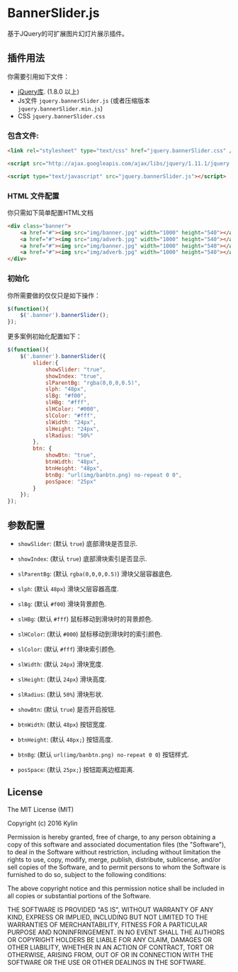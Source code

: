 # BannerSlider.js
基于JQuery的可扩展图片幻灯片展示插件。

## 插件用法
你需要引用如下文件：
 - [jQuery库](http://jquery.com/). (1.8.0 以上)
 - Js文件 `jquery.bannerSlider.js` (或者压缩版本 `jquery.bannerSlider.min.js`)
 - CSS `jquery.bannerSlider.css`


### 包含文件:
```html
<link rel="stylesheet" type="text/css" href="jquery.bannerSlider.css" />

<script src="http://ajax.googleapis.com/ajax/libs/jquery/1.11.1/jquery.min.js"></script>

<script type="text/javascript" src="jquery.bannerSlider.js"></script>
```

### HTML 文件配置
你只需如下简单配置HTML文档
```html
<div class="banner">
    <a href="#"><img src="img/banner.jpg" width="1000" height="540"></a>
    <a href="#"><img src="img/adverb.jpg" width="1000" height="540"></a>
    <a href="#"><img src="img/banner.jpg" width="1000" height="540"></a>
    <a href="#"><img src="img/adverb.jpg" width="1000" height="540"></a>
</div>
```


### 初始化
你所需要做的仅仅只是如下操作：

```javascript
$(function(){
    $('.banner').bannerSlider();
});
```

更多案例初始化配置如下：
```javascript
$(function(){
    $('.banner').bannerSlider({
        slider:{
            showSlider: "true",
            showIndex: "true",
            slParentBg: "rgba(0,0,0,0.5)",
            slph: "48px",
            slBg: "#f00",
            slHBg: "#fff",
            slHColor: "#000",
            slColor: "#fff",
            slWidth: "24px",
            slHeight: "24px",
            slRadius: "50%"
        },
        btn: {
            showBtn: "true",
            btnWidth: "48px",
            btnHeight: "48px",
            btnBg: "url(img/banbtn.png) no-repeat 0 0",
            posSpace: "25px"
        }
    });
});
```


## 参数配置

- `showSlider`: (默认 `true`) 底部滑块是否显示.

- `showIndex`: (默认 `true`) 底部滑块索引是否显示.

- `slParentBg`: (默认 `rgba(0,0,0,0.5)`) 滑块父层容器底色.

- `slph`: (默认 `48px`) 滑块父层容器高度.

- `slBg`: (默认 `#f00`) 滑块背景颜色.

- `slHBg`: (默认 `#fff`) 鼠标移动到滑块时的背景颜色.

- `slHColor`: (默认 `#000`) 鼠标移动到滑块时的索引颜色.

- `slColor`: (默认 `#fff`) 滑块索引颜色.

- `slWidth`: (默认 `24px`) 滑块宽度.

- `slHeight`: (默认 `24px`) 滑块高度.

- `slRadius`: (默认 `50%`) 滑块形状.

- `showBtn`: (默认 `true`) 是否开启按钮.

- `btnWidth`: (默认 `48px`) 按钮宽度.

- `btnHeight`: (默认 `48px;`) 按钮高度.

- `btnBg`: (默认 `url(img/banbtn.png) no-repeat 0 0`) 按钮样式.

- `posSpace`: (默认 `25px;`) 按钮距离边框距离.


## License

The MIT License (MIT)

Copyright (c) 2016 Kylin

Permission is hereby granted, free of charge, to any person obtaining a copy
of this software and associated documentation files (the "Software"), to deal
in the Software without restriction, including without limitation the rights
to use, copy, modify, merge, publish, distribute, sublicense, and/or sell
copies of the Software, and to permit persons to whom the Software is
furnished to do so, subject to the following conditions:

The above copyright notice and this permission notice shall be included in all
copies or substantial portions of the Software.

THE SOFTWARE IS PROVIDED "AS IS", WITHOUT WARRANTY OF ANY KIND, EXPRESS OR
IMPLIED, INCLUDING BUT NOT LIMITED TO THE WARRANTIES OF MERCHANTABILITY,
FITNESS FOR A PARTICULAR PURPOSE AND NONINFRINGEMENT. IN NO EVENT SHALL THE
AUTHORS OR COPYRIGHT HOLDERS BE LIABLE FOR ANY CLAIM, DAMAGES OR OTHER
LIABILITY, WHETHER IN AN ACTION OF CONTRACT, TORT OR OTHERWISE, ARISING FROM,
OUT OF OR IN CONNECTION WITH THE SOFTWARE OR THE USE OR OTHER DEALINGS IN THE
SOFTWARE.